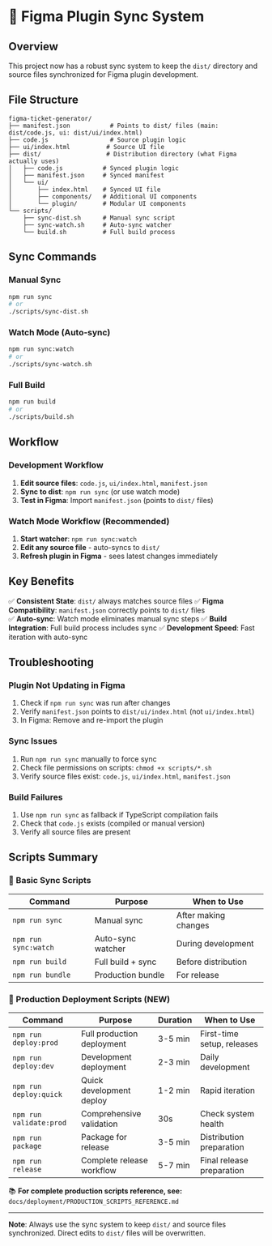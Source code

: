 # 🔄 Figma Plugin Sync System

## Overview

This project now has a robust sync system to keep the `dist/` directory and source files synchronized for Figma plugin development.

## File Structure

```
figma-ticket-generator/
├── manifest.json           # Points to dist/ files (main: dist/code.js, ui: dist/ui/index.html)
├── code.js                 # Source plugin logic
├── ui/index.html          # Source UI file
├── dist/                  # Distribution directory (what Figma actually uses)
│   ├── code.js           # Synced plugin logic
│   ├── manifest.json     # Synced manifest
│   └── ui/
│       ├── index.html    # Synced UI file
│       ├── components/   # Additional UI components
│       └── plugin/       # Modular UI components
└── scripts/
    ├── sync-dist.sh      # Manual sync script
    ├── sync-watch.sh     # Auto-sync watcher
    └── build.sh          # Full build process
```

## Sync Commands

### Manual Sync
```bash
npm run sync
# or
./scripts/sync-dist.sh
```

### Watch Mode (Auto-sync)
```bash
npm run sync:watch
# or 
./scripts/sync-watch.sh
```

### Full Build
```bash
npm run build
# or
./scripts/build.sh
```

## Workflow

### Development Workflow
1. **Edit source files**: `code.js`, `ui/index.html`, `manifest.json`
2. **Sync to dist**: `npm run sync` (or use watch mode)
3. **Test in Figma**: Import `manifest.json` (points to `dist/` files)

### Watch Mode Workflow (Recommended)
1. **Start watcher**: `npm run sync:watch`
2. **Edit any source file** - auto-syncs to `dist/`
3. **Refresh plugin in Figma** - sees latest changes immediately

## Key Benefits

✅ **Consistent State**: `dist/` always matches source files
✅ **Figma Compatibility**: `manifest.json` correctly points to `dist/` files  
✅ **Auto-sync**: Watch mode eliminates manual sync steps
✅ **Build Integration**: Full build process includes sync
✅ **Development Speed**: Fast iteration with auto-sync

## Troubleshooting

### Plugin Not Updating in Figma
1. Check if `npm run sync` was run after changes
2. Verify `manifest.json` points to `dist/ui/index.html` (not `ui/index.html`)
3. In Figma: Remove and re-import the plugin

### Sync Issues
1. Run `npm run sync` manually to force sync
2. Check file permissions on scripts: `chmod +x scripts/*.sh`
3. Verify source files exist: `code.js`, `ui/index.html`, `manifest.json`

### Build Failures
1. Use `npm run sync` as fallback if TypeScript compilation fails
2. Check that `code.js` exists (compiled or manual version)
3. Verify all source files are present

## Scripts Summary

### **🔄 Basic Sync Scripts**
| Command | Purpose | When to Use |
|---------|---------|-------------|
| `npm run sync` | Manual sync | After making changes |
| `npm run sync:watch` | Auto-sync watcher | During development |
| `npm run build` | Full build + sync | Before distribution |
| `npm run bundle` | Production bundle | For release |

### **🚀 Production Deployment Scripts** (NEW)
| Command | Purpose | Duration | When to Use |
|---------|---------|----------|-------------|
| `npm run deploy:prod` | Full production deployment | 3-5 min | First-time setup, releases |
| `npm run deploy:dev` | Development deployment | 2-3 min | Daily development |
| `npm run deploy:quick` | Quick development deploy | 1-2 min | Rapid iteration |
| `npm run validate:prod` | Comprehensive validation | 30s | Check system health |
| `npm run package` | Package for release | 3-5 min | Distribution preparation |
| `npm run release` | Complete release workflow | 5-7 min | Final release preparation |

📚 **For complete production scripts reference, see:** `docs/deployment/PRODUCTION_SCRIPTS_REFERENCE.md`

---

**Note**: Always use the sync system to keep `dist/` and source files synchronized. Direct edits to `dist/` files will be overwritten.